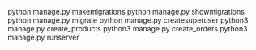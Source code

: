 python manage.py makemigrations
python manage.py showmigrations
python manage.py migrate
python manage.py createsuperuser
python3 manage.py create_products
python3 manage.py create_orders
python3 manage.py runserver